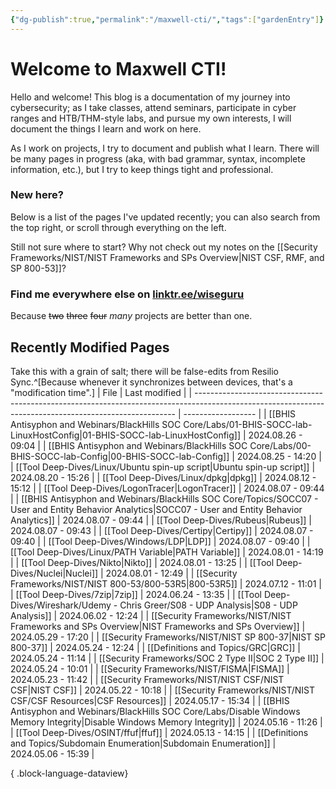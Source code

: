```yaml
---
{"dg-publish":true,"permalink":"/maxwell-cti/","tags":["gardenEntry"]}
---
```


# Welcome to Maxwell CTI!

Hello and welcome! This blog is a documentation of my journey into cybersecurity; as I take classes, attend seminars, participate in cyber ranges and HTB/THM-style labs, and pursue my own interests, I will document the things I learn and work on here.

As I work on projects, I try to document and publish what I learn. There will be many pages in progress (aka, with bad grammar, syntax, incomplete information, etc.), but I try to keep things tight and professional.

### New here?
Below is a list of the pages I've updated recently; you can also search from the top right, or scroll through everything on the left.

Still not sure where to start? Why not check out my notes on the [[Security Frameworks/NIST/NIST Frameworks and SPs Overview\|NIST CSF, RMF, and SP 800-53]]?


### Find me everywhere else on [linktr.ee/wiseguru](https://linktr.ee/wiseguru)
Because ~~two~~ ~~three~~ ~~four~~ *many* projects are better than one.


## Recently Modified Pages
Take this with a grain of salt; there will be false-edits from Resilio Sync.^[Because whenever it synchronizes between devices, that's a "modification time".]
| File                                                                                                                                                    | Last modified      |
| ------------------------------------------------------------------------------------------------------------------------------------------------------- | ------------------ |
| [[BHIS Antisyphon and Webinars/BlackHills SOC Core/Labs/01-BHIS-SOCC-lab-LinuxHostConfig\|01-BHIS-SOCC-lab-LinuxHostConfig]]                         | 2024.08.26 - 09:04 |
| [[BHIS Antisyphon and Webinars/BlackHills SOC Core/Labs/00-BHIS-SOCC-lab-Config\|00-BHIS-SOCC-lab-Config]]                                           | 2024.08.25 - 14:20 |
| [[Tool Deep-Dives/Linux/Ubuntu spin-up script\|Ubuntu spin-up script]]                                                                               | 2024.08.20 - 15:26 |
| [[Tool Deep-Dives/Linux/dpkg\|dpkg]]                                                                                                                 | 2024.08.12 - 15:12 |
| [[Tool Deep-Dives/LogonTracer\|LogonTracer]]                                                                                                         | 2024.08.07 - 09:44 |
| [[BHIS Antisyphon and Webinars/BlackHills SOC Core/Topics/SOCC07 - User and Entity Behavior Analytics\|SOCC07 - User and Entity Behavior Analytics]] | 2024.08.07 - 09:44 |
| [[Tool Deep-Dives/Rubeus\|Rubeus]]                                                                                                                   | 2024.08.07 - 09:43 |
| [[Tool Deep-Dives/Certipy\|Certipy]]                                                                                                                 | 2024.08.07 - 09:40 |
| [[Tool Deep-Dives/Windows/LDP\|LDP]]                                                                                                                 | 2024.08.07 - 09:40 |
| [[Tool Deep-Dives/Linux/PATH Variable\|PATH Variable]]                                                                                               | 2024.08.01 - 14:19 |
| [[Tool Deep-Dives/Nikto\|Nikto]]                                                                                                                     | 2024.08.01 - 13:25 |
| [[Tool Deep-Dives/Nuclei\|Nuclei]]                                                                                                                   | 2024.08.01 - 12:49 |
| [[Security Frameworks/NIST/NIST 800-53/800-53R5\|800-53R5]]                                                                                          | 2024.07.12 - 11:01 |
| [[Tool Deep-Dives/7zip\|7zip]]                                                                                                                       | 2024.06.24 - 13:35 |
| [[Tool Deep-Dives/Wireshark/Udemy - Chris Greer/S08 - UDP Analysis\|S08 - UDP Analysis]]                                                             | 2024.06.02 - 12:24 |
| [[Security Frameworks/NIST/NIST Frameworks and SPs Overview\|NIST Frameworks and SPs Overview]]                                                      | 2024.05.29 - 17:20 |
| [[Security Frameworks/NIST/NIST SP 800-37\|NIST SP 800-37]]                                                                                          | 2024.05.24 - 12:24 |
| [[Definitions and Topics/GRC\|GRC]]                                                                                                                  | 2024.05.24 - 11:14 |
| [[Security Frameworks/SOC 2 Type II\|SOC 2 Type II]]                                                                                                 | 2024.05.24 - 10:01 |
| [[Security Frameworks/NIST/FISMA\|FISMA]]                                                                                                            | 2024.05.23 - 11:42 |
| [[Security Frameworks/NIST/NIST CSF/NIST CSF\|NIST CSF]]                                                                                             | 2024.05.22 - 10:18 |
| [[Security Frameworks/NIST/NIST CSF/CSF Resources\|CSF Resources]]                                                                                   | 2024.05.17 - 15:34 |
| [[BHIS Antisyphon and Webinars/BlackHills SOC Core/Labs/Disable Windows Memory Integrity\|Disable Windows Memory Integrity]]                         | 2024.05.16 - 11:26 |
| [[Tool Deep-Dives/OSINT/ffuf\|ffuf]]                                                                                                                 | 2024.05.13 - 14:15 |
| [[Definitions and Topics/Subdomain Enumeration\|Subdomain Enumeration]]                                                                              | 2024.05.06 - 15:39 |

{ .block-language-dataview}
